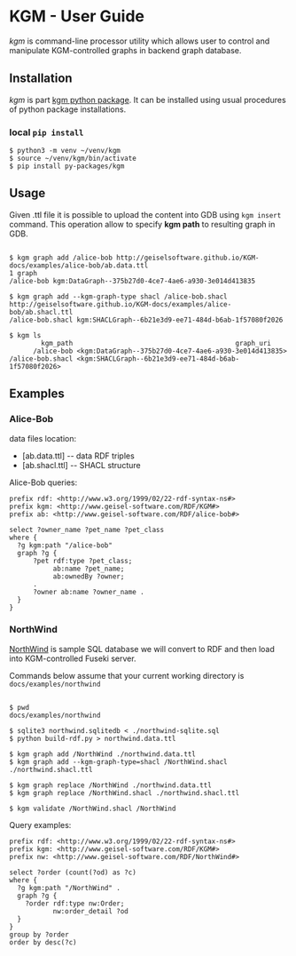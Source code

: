 # KGM - User Guide

*kgm* is command-line processor utility which allows user to control and manipulate KGM-controlled graphs in backend graph database.

## Installation

*kgm* is part [kgm python package](https://github.com/GeiselSoftware/KGM/tree/main/py-packages/kgm). It can be installed using usual procedures of python package installations.

### local `pip install`

```
$ python3 -m venv ~/venv/kgm
$ source ~/venv/kgm/bin/activate
$ pip install py-packages/kgm
```

## Usage

Given .ttl file it is possible to upload the content into GDB using `kgm insert` command. This operation allow to specify **kgm path** to resulting graph in GDB.

```console

$ kgm graph add /alice-bob http://geiselsoftware.github.io/KGM-docs/examples/alice-bob/ab.data.ttl
1 graph
/alice-bob kgm:DataGraph--375b27d0-4ce7-4ae6-a930-3e014d413835

$ kgm graph add --kgm-graph-type shacl /alice-bob.shacl http://geiselsoftware.github.io/KGM-docs/examples/alice-bob/ab.shacl.ttl
/alice-bob.shacl kgm:SHACLGraph--6b21e3d9-ee71-484d-b6ab-1f57080f2026

$ kgm ls
        kgm_path                                         graph_uri
      /alice-bob <kgm:DataGraph--375b27d0-4ce7-4ae6-a930-3e014d413835>
/alice-bob.shacl <kgm:SHACLGraph--6b21e3d9-ee71-484d-b6ab-1f57080f2026>

```

## Examples

### Alice-Bob

data files location:

 - [ab.data.ttl] -- data RDF triples
 - [ab.shacl.ttl] -- SHACL structure

Alice-Bob queries:

```sparql
prefix rdf: <http://www.w3.org/1999/02/22-rdf-syntax-ns#>
prefix kgm: <http://www.geisel-software.com/RDF/KGM#>
prefix ab: <http://www.geisel-software.com/RDF/alice-bob#>

select ?owner_name ?pet_name ?pet_class
where {
  ?g kgm:path "/alice-bob"
  graph ?g {
      ?pet rdf:type ?pet_class;
           ab:name ?pet_name;
           ab:ownedBy ?owner;
      .
      ?owner ab:name ?owner_name .
  }
}
```

### NorthWind

[NorthWind](https://en.wikiversity.org/wiki/Database_Examples/Northwind) is sample SQL database we will convert to RDF and then load into KGM-controlled Fuseki server.

Commands below assume that your current working directory is `docs/examples/northwind`

```console

$ pwd
docs/examples/northwind

$ sqlite3 northwind.sqlitedb < ./northwind-sqlite.sql
$ python build-rdf.py > northwind.data.ttl
```

```console
$ kgm graph add /NorthWind ./northwind.data.ttl 
$ kgm graph add --kgm-graph-type=shacl /NorthWind.shacl ./northwind.shacl.ttl

$ kgm graph replace /NorthWind ./northwind.data.ttl
$ kgm graph replace /NorthWind.shacl ./northwind.shacl.ttl

$ kgm validate /NorthWind.shacl /NorthWind
```

Query examples:
```sparql
prefix rdf: <http://www.w3.org/1999/02/22-rdf-syntax-ns#>
prefix kgm: <http://www.geisel-software.com/RDF/KGM#>
prefix nw: <http://www.geisel-software.com/RDF/NorthWind#>

select ?order (count(?od) as ?c)
where {
  ?g kgm:path "/NorthWind" .
  graph ?g {
    ?order rdf:type nw:Order;
    	   nw:order_detail ?od
  }
}
group by ?order
order by desc(?c)
```
